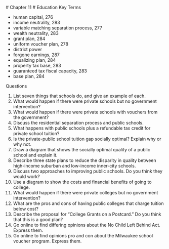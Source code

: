 \# Chapter 11 # Education Key Terms

* human capital, 276
* income neutrality, 283
* variable matching separation process, 277
* wealth neutrality, 283
* grant plan, 284
* uniform voucher plan, 278
* district power
* forgone earnings, 287
* equalizing plan, 284
* property tax base, 283
* guaranteed tax fiscal capacity, 283
* base plan, 284

Questions

1. List seven things that schools do, and give an example of each.
2. What would happen if there were private schools but no government intervention?
3. What would happen if there were private schools with vouchers from the government?
4. Discuss the residential separation process and public schools.
5. What happens with public schools plus a refundable tax credit for private school tuition?
6. Is the private-public school tuition gap socially optimal? Explain why or why not.
7. Draw a diagram that shows the socially optimal quality of a public school and explain it.
8. Describe three state plans to reduce the disparity in quality between high-income suburban and low-income inner-city schools.
9. Discuss two approaches to improving public schools. Do you think they would work?
10. Use a diagram to show the costs and financial benefits of going to college.
11. What would happen if there were private colleges but no government intervention?
12. What are the pros and cons of having public colleges that charge tuition below cost?
13. Describe the proposal for “College Grants on a Postcard.” Do you think that this is a good plan?
14. Go online to find differing opinions about the No Child Left Behind Act. Express them.
15. Go online to find opinions pro and con about the Milwaukee school voucher program. Express them.